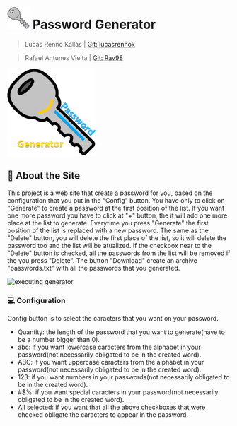 # <img src="/imgs/key.png" width="50" height="50"> Password Generator

> Lucas Rennó Kallás | [Git: lucasrennok](https://github.com/lucasrennok "lucasrennok")

> Rafael Antunes Vieita | [Git: Rav98](https://github.com/Rav98 "Rav98")

<img src="/imgs/key_r.png" width="200" height="200">

## :gem: About the Site
This project is a web site that create a password for you, based on the configuration that you put in the "Config" button. You have only to click on "Generate" to create a password at the first position of the list. If you want one more password you have to click at "+" button, the it will add one more place at the list to generate. Everytime you press "Generate" the first position of the list is replaced with a new password. The same as the "Delete" button, you will delete the first place of the list, so it will delete the password too and the list will be atualized. If the checkbox near to the "Delete" button is checked, all the passwords from the list will be removed if the you press "Delete". The button "Download" create an archive "passwords.txt" with all the passwords that you generated.

![executing generator](/imgs/executing.gif)

### :computer: Configuration
Config button is to select the caracters that you want on your password.

* Quantity: the length of the password that you want to generate(have to be a number bigger than 0).
* abc: if you want lowercase caracters from the alphabet in your password(not necessarily obligated to be in the created word).
* ABC: if you want uppercase caracters from the alphabet in your password(not necessarily obligated to be in the created word).
* 123: if you want numbers in your passwords(not necessarily obligated to be in the created word).
* #$%: if you want special caracters in your password(not necessarily obligated to be in the created word).
* All selected: if you want that all the above checkboxes that were checked obligate the caracters to appear in the password.
